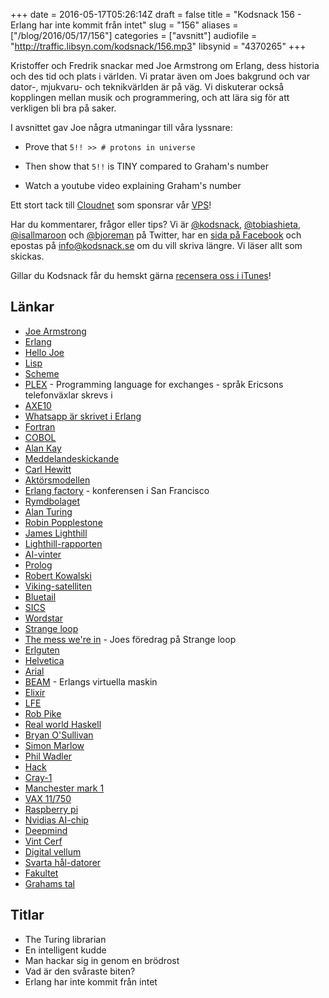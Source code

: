 +++
date = 2016-05-17T05:26:14Z
draft = false
title = "Kodsnack 156 - Erlang har inte kommit från intet"
slug = "156"
aliases = ["/blog/2016/05/17/156"]
categories = ["avsnitt"]
audiofile = "http://traffic.libsyn.com/kodsnack/156.mp3"
libsynid = "4370265"
+++

Kristoffer och Fredrik snackar med Joe Armstrong om Erlang, dess historia och des tid och plats i världen. Vi pratar även om Joes bakgrund och var dator-, mjukvaru- och teknikvärlden är på väg. Vi diskuterar också kopplingen mellan musik och programmering, och att lära sig för att verkligen bli bra på saker.

I avsnittet gav Joe några utmaningar till våra lyssnare:

* Prove that `5!! >> # protons in universe`

* Then show that `5!!` is TINY compared to Graham's number

* Watch a youtube video explaining Graham's number

Ett stort tack till [Cloudnet](http://www.cloudnet.se) som sponsrar vår [VPS](http://en.wikipedia.org/wiki/Virtual_private_server)!

Har du kommentarer, frågor eller tips? Vi är [@kodsnack](https://www.twitter.com/kodsnack), [@tobiashieta](https://www.twitter.com/tobiashieta), [@isallmaroon](https://www.twitter.com/isallmaroon) och [@bjoreman](https://www.twitter.com/bjoreman) på Twitter, har en [sida på Facebook](https://www.facebook.com/kodsnack) och epostas på [info@kodsnack.se](mailto:info@kodsnack.se) om du vill skriva längre. Vi läser allt som skickas.

Gillar du Kodsnack får du hemskt gärna [recensera oss i iTunes](http://itunes.apple.com/se/podcast/kodsnack/id561631498?l=en)!

## Länkar ##
* [Joe Armstrong](https://joearms.github.io/index.html)
* [Erlang](https://en.wikipedia.org/wiki/Erlang_%28programming_language%29)
* [Hello Joe](https://www.youtube.com/watch?v=qyVvGjNjBOA)
* [Lisp](https://en.wikipedia.org/wiki/Lisp_%28programming_language%29)
* [Scheme](https://en.wikipedia.org/wiki/Scheme_%28programming_language%29)
* [PLEX](https://en.wikipedia.org/wiki/PLEX_%28programming_language%29) - Programming language for exchanges - språk Ericsons telefonväxlar skrevs i
* [AXE10](https://en.wikipedia.org/wiki/AXE_telephone_exchange)
* [Whatsapp är skrivet i Erlang](http://highscalability.com/blog/2014/2/26/the-whatsapp-architecture-facebook-bought-for-19-billion.html)
* [Fortran](https://en.wikipedia.org/wiki/Fortran)
* [COBOL](https://en.wikipedia.org/wiki/COBOL)
* [Alan Kay](https://en.wikipedia.org/wiki/Alan_Kay)
* [Meddelandeskickande](https://en.wikipedia.org/wiki/Message_passing)
* [Carl Hewitt](https://en.wikipedia.org/wiki/Carl_Hewitt)
* [Aktörsmodellen](https://en.wikipedia.org/wiki/Actor_model)
* [Erlang factory](http://www.erlang-factory.com/sfbay2016#home) - konferensen i San Francisco
* [Rymdbolaget](https://sv.wikipedia.org/wiki/Swedish_Space_Corporation)
* [Alan Turing](https://en.wikipedia.org/wiki/Alan_Turing)
* [Robin Popplestone](https://en.wikipedia.org/wiki/Robin_Popplestone)
* [James Lighthill](https://en.wikipedia.org/wiki/James_Lighthill)
* [Lighthill-rapporten](https://en.wikipedia.org/wiki/Lighthill_report)
* [AI-vinter](https://en.wikipedia.org/wiki/AI_winter)
* [Prolog](https://en.wikipedia.org/wiki/Prolog)
* [Robert Kowalski](https://en.wikipedia.org/wiki/Robert_Kowalski)
* [Viking-satelliten](https://en.wikipedia.org/wiki/Viking_%28satellite%29)
* [Bluetail](http://www.nyteknik.se/digitalisering/ganget-bakom-bluetail-startar-pa-nytt-6439686)
* [SICS](https://www.sics.se/)
* [Wordstar](https://en.wikipedia.org/wiki/WordStar)
* [Strange loop](http://www.thestrangeloop.com/)
* [The mess we're in](https://www.youtube.com/watch?v=lKXe3HUG2l4) - Joes föredrag på Strange loop
* [Erlguten](http://www.erlang.se/euc/04/erlguten.pdf)
* [Helvetica](https://en.wikipedia.org/wiki/Helvetica)
* [Arial](https://en.wikipedia.org/wiki/Arial)
* [BEAM](http://erlangcentral.org/tag/beam/) - Erlangs virtuella maskin
* [Elixir](https://en.wikipedia.org/wiki/Elixir_%28programming_language%29)
* [LFE](https://en.wikipedia.org/wiki/LFE_%28programming_language%29)
* [Rob Pike](https://en.wikipedia.org/wiki/Rob_Pike)
* [Real world Haskell](http://book.realworldhaskell.org/read/)
* [Bryan O'Sullivan](http://www.serpentine.com/blog/)
* [Simon Marlow](http://community.haskell.org/~simonmar/)
* [Phil Wadler](http://homepages.inf.ed.ac.uk/wadler/)
* [Hack](https://en.wikipedia.org/wiki/Hack_%28programming_language%29)
* [Cray-1](https://en.wikipedia.org/wiki/Cray-1)
* [Manchester mark 1](https://en.wikipedia.org/wiki/Manchester_Mark_1)
* [VAX 11/750](https://en.wikipedia.org/wiki/VAX-11#VAX-11.2F750)
* [Raspberry pi](https://en.wikipedia.org/wiki/Raspberry_Pi)
* [Nvidias AI-chip](http://venturebeat.com/2016/04/05/nvidia-creates-a-15b-transistor-chip-for-deep-learning/)
* [Deepmind](https://deepmind.com/)
* [Vint Cerf](https://en.wikipedia.org/wiki/Vint_Cerf)
* [Digital vellum](https://www.youtube.com/watch?v=STeLOogWqWk)
* [Svarta hål-datorer](http://www.scientificamerican.com/article/black-hole-computers-2007-04/)
* [Fakultet](https://en.wikipedia.org/wiki/Factorial)
* [Grahams tal](https://en.wikipedia.org/wiki/Graham%27s_number)

## Titlar ##
* The Turing librarian
* En intelligent kudde
* Man hackar sig in genom en brödrost
* Vad är den svåraste biten?
* Erlang har inte kommit från intet
